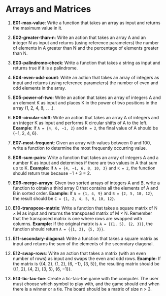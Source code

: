 # Arrays and Matrices

1) **E01-max-value**: Write a function that takes an array as input and returns the maximum value in it.

2) **E02-greater-than-n**: Write an action that takes an array A and an integer N as input and returns (using reference parameters) the number of elements in A greater than N and the percentage of elements greater than N.

3) **E03-palindrome-check**: Write a function that takes a string as input and returns true if it is a palindrome.

4) **E04-even-odd-count**: Write an action that takes an array of integers as input and returns (using reference parameters) the number of even and odd elements in the array.

5) **E05-power-of-two**: Write an action that takes an array of integers A and an element K as input and places K in the power of two positions in the array (1, 2, 4, 8, . . .).

6) **E06-circular-shift**: Write an action that takes an array A of integers and an integer K as input and performs K circular shifts of A to the left. **Example:** If `A = {4, 6, −1, 2}` and `K = 2`, the final value of A should be {−1, 2, 4, 6}.

7) **E07-most-frequent**: Given an array with values between 0 and 100, write a function to determine the most frequently occurring value.

8) **E08-sum-pairs**: Write a function that takes an array of integers A and a number K as input and determines if there are two values in A that sum up to K. **Example:** If `A = {4, −1, 6, 8, 10, 3}` and `K = 2`, the function should return true because −1 + 3 = 2.

9) **E09-merge-arrays**: Given two sorted arrays of integers A and B, write a function to obtain a third array C that contains all the elements of A and B in sorted order. **Example:** If `A = {1, 4, 9}` and `B = {2, 5, 10, 12}`, the result should be `C = {1, 2, 4, 5, 9, 10, 12}`.

10) **E10-transpose-matrix**: Write a function that takes a square matrix of N × M as input and returns the transposed matrix of M × N. Remember that the transposed matrix is one where rows are swapped with columns. **Example:** If the original matrix is `A = {{1, 5}, {2, 3}}`, the function should return `A = {{1, 2}, {5, 3}}`.

11) **E11-secondary-diagonal**: Write a function that takes a square matrix as input and returns the sum of the elements of the secondary diagonal.

12) **E12-swap-rows**: Write an action that takes a matrix (with an even number of rows) as input and swaps the even and odd rows. **Example:** If the matrix is {{4, 2}, {1, 2}, {6, −1}, {3, 5}}, the resulting matrix should be {{1, 2}, {4, 2}, {3, 5}, {6, −1}}.

13) **E13-tic-tac-toe**: Create a tic-tac-toe game with the computer. The user must choose which symbol to play with, and the game should end when there is a winner or a tie. The board should be a matrix of size n > 3.
